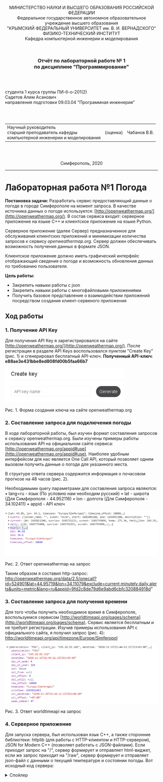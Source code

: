 <p align="center">МИНИСТЕРСТВО НАУКИ  И ВЫСШЕГО ОБРАЗОВАНИЯ РОССИЙСКОЙ ФЕДЕРАЦИИ<br>
Федеральное государственное автономное образовательное учреждение высшего образования<br>
"КРЫМСКИЙ ФЕДЕРАЛЬНЫЙ УНИВЕРСИТЕТ им. В. И. ВЕРНАДСКОГО"<br>
ФИЗИКО-ТЕХНИЧЕСКИЙ ИНСТИТУТ<br>
Кафедра компьютерной инженерии и моделирования</p>
<br>
<h3 align="center">Отчёт по лабораторной работе № 1<br> по дисциплине "Программирование"</h3>
<br><br>
<p>студента 1 курса группы ПИ-б-о-201(2)<br>
Садетов Алим Асанович<br>
направления подготовки 09.03.04 "Программная инженерия"</p>
<br><br>
<table>
<tr><td>Научный руководитель<br> старший преподаватель кафедры<br> компьютерной инженерии и моделирования</td>
<td>(оценка)</td>
<td>Чабанов В.В.</td>
</tr>
</table>
<br><br>
<p align="center">Симферополь, 2020</p>
<hr>

# Лабораторная работа №1 Погода
**Постановка задачи:** Разработать сервис предоставляющий данные о погоде в городе Симферополе на момент запроса. В качестве источника данных о погоде используется: [http://openweathermap.org/](http://openweathermap.org/). В состав сервиса входит: серверное приложение на языке С++ и клиентское приложение на языке Python.

Серверное приложение (далее Сервер) предназначенное для обслуживания клиентских приложений и минимизации количества запросов к сервису _openweathermap.org_. Сервер должен обеспечивать возможность получения данных в формате JSON.

Клиентское приложение должно иметь графический интерфейс отображающий сведения о погоде и возможность обновления данных по требованию пользователя.

**Цель работы:** 
* Закрепить навыки работы с json
* Закрепить навыки работы с многофайловыми приложениями
* Получить базовое представление о взаимодействии приложений посредством создания клиент-сервеного приложения

## Ход работы

### 1. Получение API Key
Для получения API Key я зарегистрировался на сайте [http://openweathermap.org/](http://openweathermap.org/). После регистрации в разделе API Keys воспользовался пунктом "Create Key" (рис. 1) и сгенерировал бесплатный API-ключ. **Полученный API-ключ**: **e88ae3e431bbe8ed808fd00b5faa66b7**

![](./images/pic1.png)

Рис. 1. Форма создания ключа на сайте openweathermap.org

### 2. Составление запроса для подключения погоды
В ходе лабораторной работы, был изучен формат составления запросов к сервису openweathermap.org. Были изучены примеры работы использования API на официальном сайте сервиса: [http://openweathermap.org/appid#use](http://openweathermap.org/appid#use). Наиболее удобным интерфейсом для нас является One Call API, который позволяет одним вызовом получить данные о погоде для указанного места.


В структуре ответа сервера содержится информация о почасовом прогнозе на 48 часов (рис. 2).

Необходимыми query параметрами для составления запроса являются: 
• lang=ru - язык (По условию нам необходим русский)
• lat - широта (Для Симферополя - 44.952116)
• lon - долгота (Для Симферополя - 34.102411)
• appid - API ключ

![](./images/pic2.png)

Рис. 2. Ответ openweathermap на запрос

Таким образом я составил http-запрос: http://openweathermap.org/data/2.5/onecall?id=524901&lat=44.95719&lon=34.11079&exclude=current,minutely,daily,alerts&units=metric&lang=ru&appid=9fd2c8de79d6e9abd6cbfc320884918d"

### 3. Составление запроса для получения времени
Для того чтобы получить необходимое время в Симферополе, воспользуемся сервисом [http://worldtimeapi.org/pages/schema](http://worldtimeapi.org/pages/schema). Сервис является бесплатным и не требует регистрации. Изучив примеры использования API с официального сайта, я получил запрос (рис. 4): http://worldtimeapi.org/api/timezone/Europe/Simferopol

![](./images/pic3.png)

Рис. 3. Ответ worldtimeapi на запрос

### 4. Серверное приложение
Для запуска сервера, был использован язык C++, а также сторонние библиотеки: httplib (для работы с HTTP-клиентом и HTTP-сервером), JSON for Modern C++ (позволяет работать с JSON-файлами). Если приходит запрос на "/", сервер формирует и отправляет html-виджет, если же запрос приходит на "/raw", сервер формирует и отправляет json-файл с данными о текущей температуре и состоянии погоды.
Вот исходный код сервера:
<details>
<summary>Спойлер</summary>
```c++
#include <iostream>
#include <iomanip>
#include <fstream>
#include "include/cpp_httplib/httplib.h"
#include "include/nlohmann/json.hpp"


using json = nlohmann::json;
using std::cout;
using std::endl;
using std::string;
using std::ifstream;
using std::ofstream;
using namespace httplib;

void gen_response(const Request& req, Response& res);
void gen_response_raw(const Request& req, Response& res);

int main()
{
    //создание сервера
    Server weather;
    weather.Get("/", gen_response);
    weather.Get("/raw", gen_response_raw);
    cout << "Start server... OK\n";
    weather.listen("localhost", 3000);
}

//получение json с данными о погоде в симферополе
json GetWeather()
{
    //lat и lon - координаты симферополя, appid - был получен при регистрации на openweathermap
    string req= "/data/2.5/onecall?id=524901&lat=44.95719&lon=34.11079&exclude=current,minutely,daily,alerts&units=metric&lang=ru&appid=9fd2c8de79d6e9abd6cbfc320884918d";
  
    Client get_weather("http://api.openweathermap.org");
    auto res = get_weather.Get(req.c_str());
    if (res) {
        if (res->status == 200)
        {
            json vivod = res->body;
            return vivod;
        }
        else
        {
            cout << "Status code: " << res->status << endl;
        }
    }
    else//если ошибка
    {
        auto err = res.error();
        cout << "Error code: " << err << endl;
    }
}

//получение времени с worldtimeapi
string GetTime()
{
    Client get_time("http://worldtimeapi.org");
    auto res = get_time.Get("/api/timezone/Europe/Simferopol");
    if (res) {
        if (res->status == 200)
        {
            string result = res->body;
            return result;
        }
        else
        {
            cout << "Status code: " << res->status << endl;
        }
    }
    else
    {
        auto err = res.error();
        cout << "Error code: " << err << "\n";
    }
}

bool file_emptyfier(std::ifstream& pFile)
{
    return pFile.peek() == ifstream::traits_type::eof();
}

json sozdatel_cache(ifstream& ReadCache)
{
    json RawKash;
    RawKash = GetWeather();
    ofstream wc("kash.json");
    cout << "cache generiruetsya, terpite...\n";
    wc << std::setw(2) << RawKash << "\n";
    return RawKash;
}

//замена в weather.html
string remove_string_in_html(string FToRemove, json cache, int curr_hour)
{
    string r1 = "{hourly[i].weather[0].description}";
    string r2 = "{hourly[i].weather[0].icon}";
    string r3 = "{hourly[i].temp}";

    double tempd = cache["hourly"][curr_hour]["temp"];
    string temps = std::to_string(int(round(tempd)));
    string desk = cache["hourly"][curr_hour]["weather"][0]["description"];
    string icon = cache["hourly"][curr_hour]["weather"][0]["icon"];

    FToRemove.replace(FToRemove.find(r1), r1.length(), desk);
    FToRemove.replace(FToRemove.find(r2), r2.length(), icon);
    FToRemove.replace(FToRemove.find(r3), r3.length(), temps);
    FToRemove.replace(FToRemove.find(r3), r3.length(), temps);
    return FToRemove;
}

int kakoe_vremya(json cache)
{
    int current_hour = 100;
    long unixtime;

    json current_time_full = json::parse(GetTime());
    unixtime = current_time_full["unixtime"];
    for (int i = 0; i < 48; i++)
    {
        long w_unixtime = cache["hourly"][i]["dt"];
        if (unixtime < w_unixtime)
        {
            current_hour = i;
            break;
        }
    }
    return current_hour;
}

json cache_reading(ifstream& rc)
{
    json cache;
    bool not_exist_cache = !rc.is_open() or file_emptyfier(rc);

    if (not_exist_cache)
    {//создать кэш
        cache = sozdatel_cache(rc);
    }
    else
    {
        rc >> cache;
        cout << "Cache reading - OK" << endl;
    }
    return cache;
}

void gen_response_raw(const Request& req, Response& res)
{
    ifstream rc("kash.json");
    json RawCache = cache_reading(rc);
    string temp = RawCache;
    json cache = json::parse(temp);
    int curr_hour = kakoe_vremya(cache);

    if (curr_hour == 100)
    {
        RawCache = sozdatel_cache(rc);
        temp = RawCache;
        cache = json::parse(temp);
    }

    json data;
    double tempd = cache["hourly"][curr_hour]["temp"];
    int tempi = round(tempd);
    string desk = cache["hourly"][curr_hour]["weather"][0]["description"];

    data["temperature"] = tempi;
    data["description"] = desk;
    res.set_content(data.dump(), "text/json");
}

void gen_response(const Request& req, Response& res)
{
    ifstream rc("kash.json");
    json RawCache = cache_reading(rc);
    string temp = RawCache;
    json cache = json::parse(temp);
    int current_hour = kakoe_vremya(cache);

    if (current_hour == 100)
    {
        RawCache = sozdatel_cache(rc);
        temp = RawCache;
        cache = json::parse(temp);
    }

    string vidg;
    ifstream rw("weathersimf.html");  //файловая переменная
    if (rw.is_open())  //проверка открылся файл или нет
    {
        getline(rw, vidg, '\0');
    }
    else
        cout << "Opening - Not OK";

    string vivod = remove_string_in_html(vidg, cache, current_hour);
    res.set_content(vivod, "text/html");
	```
	</details>
	<br>
	

### 5. Клиентское приложение
Создаём клиентское приложение, которое будет посылать запросы на 3000 порт localhost, обрабатывать json файл и отображать погоду на текущий момент. Приложение создаётся на python с использованием библиотеки tkinter. Вот полный исходный код клиентского приложения:
<details>
<summary>Спойлер</summary>
```python
import json
import requests
from tkinter import *

#цвета
color1="#f5f5dc"
color2="#ffc31f"

#на /raw  json с данными о погоде
def Reloading(event=None):
	r = requests.get('http://localhost:3000/raw').content.decode("UTF8")
	data = json.loads(r)
	description.config(text=str(data["description"]))
	temperature.config(text=str(data["temperature"]) + "°C")

root = Tk()
root.title("Погода в Симферополе")
root.bind("<Button-1>", Reloading)
root.geometry("250x300")

top = Frame(root, bg=color2)
middle = Frame(root, bg=color1)
bottom = Frame(root, bg=color2, height=60)

top.pack(side=TOP, fill=X)
middle.pack(expand=True, fill=BOTH)
bottom.pack(side=BOTTOM, fill=X)

town = Label(top, font=("Times New Roman", 14), text="Симферополь", bg=color2)
description = Label(top, font=("Arial", 14), bg=color2)
temperature = Label(middle, font=("Arial", 70), bg=color1)

town.pack()
description.pack()
temperature.pack(expand=True)

Reloading()
root.mainloop()
```
</details>
<br>


### 6. Графический интерфейс
Для создания графического интерфейса приложения (рис. 4) использовалась библиотека tkinter.

![](./images/pic4.png)

Рис. 5. Графический интерфейс приложения

### 7. Виджет
При подключении к "/" на сервере, программа автоматически изменяет локальный файл "widget.html" и редактирует соответствующие поля с данными о погоде, затем возвращает браузеру виджет в виде html-документа (рис. 5).

![](./images/pic5.png)

Рис. 5. Виджет

## Вывод

* Были закреплены навыки работы в json
* Были изучены способы работы с api
* Были получены базовые знания о взаимодействии приложений